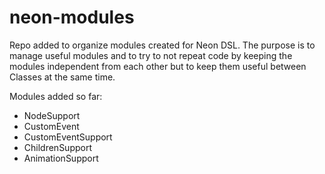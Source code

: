 neon-modules
============

Repo added to organize modules created for Neon DSL. The purpose is to manage useful modules and to try to not repeat code by keeping the modules independent from each other but to keep them useful between Classes at the same time.

Modules added so far:

* NodeSupport
* CustomEvent
* CustomEventSupport
* ChildrenSupport
* AnimationSupport
